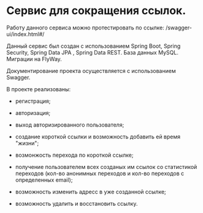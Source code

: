 # Сервис для сокращения ссылок.

Работу данного сервиса можно протестировать по ссылке: /swagger-ui/index.html#/

Данный сервис был создан с использованием Spring Boot, Spring Security, Spring Data JPA , Spring Data REST. База данных MySQL. Миграции на FlyWay.

Документирование проекта осуществляется с использованием Swagger.

В проекте реализованы: 
- регистрация; 
- авторизация; 
- выход авторизированного пользователя;

- создание короткой ссылки и возможность добавить ей время "жизни";
- возмонжость перехода по короткой ссылке;
- получение пользователем всех созданых им ссылок со статистикой переходов (кол-во анонимных переходов и кол-во переходов с определенных email);
- возможность изменить адресс в уже созданной ссылке;
- возможность удалить и восстановить ссылку.





